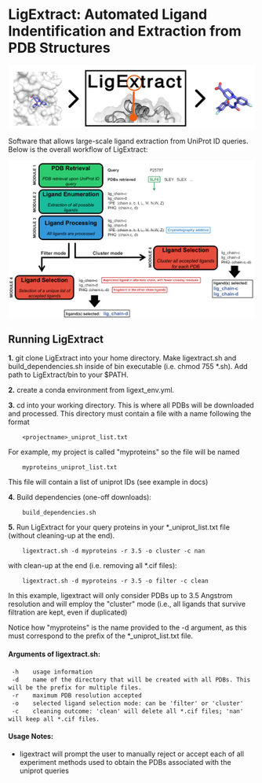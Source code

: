 # LigExtract: Automated Ligand Indentification and Extraction from PDB Structures

![](docs/sources/images/ligextract_logo.png)


Software that allows large-scale ligand extraction from UniProt ID queries. Below is the overall workflow of LigExtract:


![](docs/sources/images/scheme_app_nologo.png)


## Running LigExtract

**1.** git clone LigExtract into your home directory. Make ligextract.sh and build_dependencies.sh inside of bin executable (i.e. chmod 755 *.sh). Add path to LigExtract/bin to your $PATH.

**2.** create a conda environment from ligext_env.yml.

**3.** cd into your working directory. This is where all PDBs will be downloaded and processed. This directory must contain a file with a name following the format 

        <projectname>_uniprot_list.txt

For example, my project is called "myproteins" so the file will be named
        
        myproteins_uniprot_list.txt

This file will contain a list of uniprot IDs (see example in docs)

**4.** Build dependencies (one-off downloads):
        
        build_dependencies.sh

**5.** Run LigExtract for your query proteins in your *_uniprot_list.txt file (without cleaning-up at the end).

        ligextract.sh -d myproteins -r 3.5 -o cluster -c nan

with clean-up at the end (i.e. removing all *.cif files):

        ligextract.sh -d myproteins -r 3.5 -o filter -c clean

  In this example, ligextract will only consider PDBs up to 3.5 Angstrom resolution and will employ the "cluster" mode (i.e., all ligands that survive filtration are kept, even if duplicated)
  
  Notice how "myproteins" is the name provided to the -d argument, as this must correspond to the prefix of the *_uniprot_list.txt file.
  

#### Arguments of ligextract.sh:
     -h    usage information
     -d    name of the directory that will be created with all PDBs. This will be the prefix for multiple files.
     -r    maximum PDB resolution accepted
     -o    selected ligand selection mode: can be 'filter' or 'cluster'
     -c    cleaning outcome: 'clean' will delete all *.cif files; 'nan' will keep all *.cif files.

     
#### Usage Notes:

- ligextract will prompt the user to manually reject or accept each of all experiment methods used to obtain the PDBs associated with the uniprot queries
